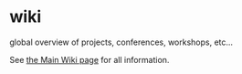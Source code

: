 wiki
====

global overview of projects, conferences, workshops, etc...

See [the Main Wiki page](https://stample.co/stample/wiki/wiki) for all information.
